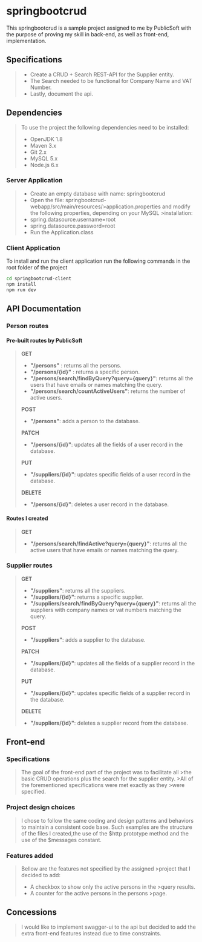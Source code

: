 # springbootcrud

This springbootcrud is a sample project assigned to me by PublicSoft with the purpose of proving my skill in back-end, as well as front-end, implementation.

## Specifications

>* Create a CRUD + Search REST-API for the Supplier entity.
>* The Search needed to be functional for Company Name and VAT Number.
>* Lastly, document the api.

## Dependencies

>To use the project the following dependencies need to be installed:
>* OpenJDK 1.8
>* Maven 3.x
>* Git 2.x
>* MySQL 5.x
>* Node.js 6.x

### Server Application

>* Create an empty database with name: springbootcrud
>* Open the file: springbootcrud-webapp/src/main/resources/>application.properties and
>modify the following properties, depending on your MySQL >installation: 
>* spring.datasource.username=root
>* spring.datasource.password=root
>* Run the Application.class

### Client Application

To install and run the client application run the following commands in the root folder of the project

```bash
cd springbootcrud-client
npm install
npm run dev
```

## API Documentation

### **Person routes**

#### Pre-built routes by PublicSoft

> **GET**
> * **"/persons"**  : returns all the persons.
> * **"/persons/{id}"** : returns a specific person.
> * **"/persons/search/findByQuery?query={query}"**: returns all the users that have emails or names matching the query.
> * **"/persons/search/countActiveUsers"**: returns the number of active users.
>
> **POST**
> * **"/persons"**: adds a person to the database.
>
> **PATCH**
> * **"/persons/{id}"**: updates all the fields of a user record in the database.
>
> **PUT**
> * **"/suppliers/{id}"**: updates specific fields of a user record in the database.
>
> **DELETE**
> * **"/persons/{id}"**: deletes a user record in the database.

#### Routes I created

> **GET**
> * **"/persons/search/findActive?query={query}"**: returns all the active users that have emails or names matching the query.

### **Supplier routes**

> **GET**
> * **"/suppliers"**: returns all the suppliers.
> * **"/suppliers/{id}"**: returns a specific supplier.
> * **"/suppliers/search/findByQuery?query={query}"**: returns all the suppliers with company names or vat numbers matching the query.
>
> **POST**
> * **"/suppliers"**: adds a supplier to the database.
>
> **PATCH**
> * **"/suppliers/{id}"**: updates all the fields of a supplier record in the database.
>
> **PUT**
> * **"/suppliers/{id}"**: updates specific fields of a supplier record in the database.
>
> **DELETE**
> * **"/suppliers/{id}"**: deletes a supplier record from the database.

## Front-end

### Specifications

> The goal of the front-end part of the project was to facilitate all >the basic CRUD operations plus the search for the supplier entity. >All of the forementioned specifications were met exactly as they >were specified.

### Project design choices

> I chose to follow the same coding and design patterns and behaviors to maintain a consistent code base. Such examples are the structure of the files I created,the use of the $http prototype method and the use of the $messages constant.

### Features added

>Bellow are the features not specified by the assigned >project that I decided to add:
>* A checkbox to show only the active persons in the >query results.
>* A counter for the active persons in the persons >page.

## Concessions

> I would like to implement swagger-ui to the api but decided to add the extra front-end features instead due to time constraints.

